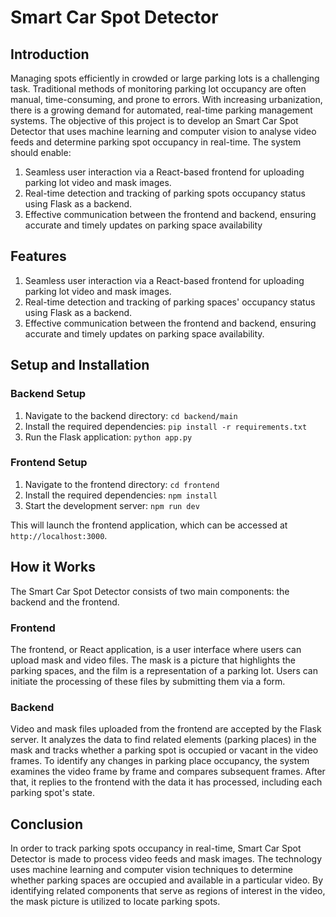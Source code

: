 # Smart Car Spot Detector

## Introduction
Managing spots efficiently in crowded or large parking lots is a challenging task. Traditional methods of monitoring parking lot occupancy are often manual, time-consuming, and prone to errors. With increasing urbanization, there is a growing demand for automated, real-time parking management systems.
The objective of this project is to develop an Smart Car Spot Detector that uses machine learning and computer vision to analyse video feeds and determine parking spot occupancy in real-time.
The system should enable:
1.	Seamless user interaction via a React-based frontend for uploading parking lot video and mask images.
2.	Real-time detection and tracking of parking spots occupancy status using Flask as a backend.
3.	Effective communication between the frontend and backend, ensuring accurate and timely updates on parking space availability

## Features
1. Seamless user interaction via a React-based frontend for uploading parking lot video and mask images.
2. Real-time detection and tracking of parking spaces' occupancy status using Flask as a backend.
3. Effective communication between the frontend and backend, ensuring accurate and timely updates on parking space availability.


## Setup and Installation

### Backend Setup
1. Navigate to the backend directory: `cd backend/main`
2. Install the required dependencies: `pip install -r requirements.txt`
2. Run the Flask application: `python app.py`

### Frontend Setup
1. Navigate to the frontend directory: `cd frontend`
2. Install the required dependencies: `npm install`
3. Start the development server: `npm run dev`

This will launch the frontend application, which can be accessed at `http://localhost:3000`.

## How it Works

The Smart Car Spot Detector consists of two main components: the backend and the frontend.

### Frontend
The frontend, or React application, is a user interface where users can upload mask and video files. The mask is a picture that highlights the parking spaces, and the film is a representation of a parking lot.  Users can initiate the processing of these files by submitting them via a form.

### Backend
Video and mask files uploaded from the frontend are accepted by the Flask server. It analyzes the data to find related elements (parking places) in the mask and tracks whether a parking spot is occupied or vacant in the video frames.  To identify any changes in parking place occupancy, the system examines the video frame by frame and compares subsequent frames. 
After that, it replies to the frontend with the data it has processed, including each parking spot's state. 


## Conclusion
In order to track parking spots occupancy in real-time, Smart Car Spot Detector is made to process video feeds and mask images. The technology uses machine learning and computer vision techniques to determine whether parking spaces are occupied and available in a particular video. By identifying related components that serve as regions of interest in the video, the mask picture is utilized to locate parking spots.
